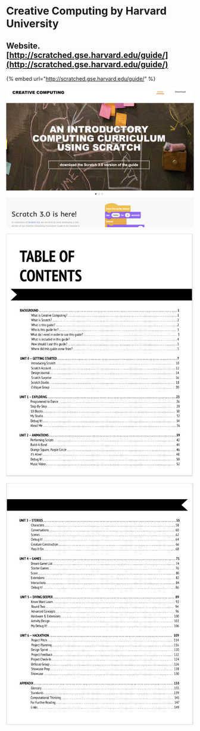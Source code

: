 # Creative Computing by Harvard University

## Website. [http://scratched.gse.harvard.edu/guide/](http://scratched.gse.harvard.edu/guide/)

{% embed url="http://scratched.gse.harvard.edu/guide/" %}

![](../.gitbook/assets/screenshot-2019-03-11-23.22.43.png)

![](../.gitbook/assets/screenshot-2019-04-30-22.06.55.png)

![](../.gitbook/assets/screenshot-2019-04-30-22.07.04.png)


